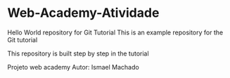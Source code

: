 # Web-Academy-Atividade
Hello World repository for Git Tutorial 
This is an example repository for the Git tutorial

This repository is built step by step in the tutorial 

Projeto web academy 
Autor: Ismael Machado 
